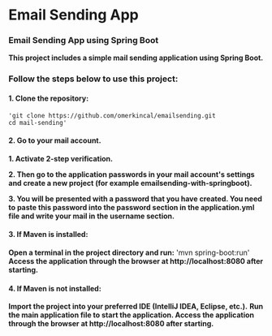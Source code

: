 # Email Sending App
### Email Sending App using Spring Boot
**This project includes a simple mail sending application using Spring Boot.**

### Follow the steps below to use this project: 

#### 1. Clone the repository:
    'git clone https://github.com/omerkincal/emailsending.git
    cd mail-sending'

#### 2. Go to your mail account.
**1. Activate 2-step verification.** 

**2. Then go to the application passwords in your mail account's settings and create a new project (for example emailsending-with-springboot).**

**3. You will be presented with a password that you have created. You need to paste this password into the password section in the application.yml file and write your mail in the username section.**

#### 3. If Maven is installed: 
**Open a terminal in the project directory and run:**
   'mvn spring-boot:run'
**Access the application through the browser at http://localhost:8080 after starting.**

#### 4. If Maven is not installed:
**Import the project into your preferred IDE (IntelliJ IDEA, Eclipse, etc.).**
**Run the main application file to start the application.
Access the application through the browser at http://localhost:8080 after starting.**
